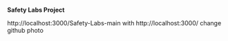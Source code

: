 **Safety Labs Project**

http://localhost:3000/Safety-Labs-main with http://localhost:3000/
change github photo